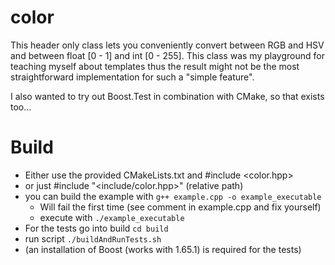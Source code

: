 # color

This header only class lets you conveniently convert between RGB and HSV and between float [0 - 1] and int [0 - 255].
This class was my playground for teaching myself about templates thus the result might not be the most straightforward implementation for such a "simple feature".

I also wanted to try out Boost.Test in combination with CMake, so that exists too... 

# Build
 - Either use the provided CMakeLists.txt and #include <color.hpp>
 - or just #include "<include/color.hpp>" (relative path)
 - you can build the example with `g++ example.cpp -o example_executable`
   - Will fail the first time (see comment in example.cpp and fix yourself)
   - execute with `./example_executable`
 - For the tests go into build `cd build`
 - run script `./buildAndRunTests.sh`
 - (an installation of Boost (works with 1.65.1) is required for the tests)
